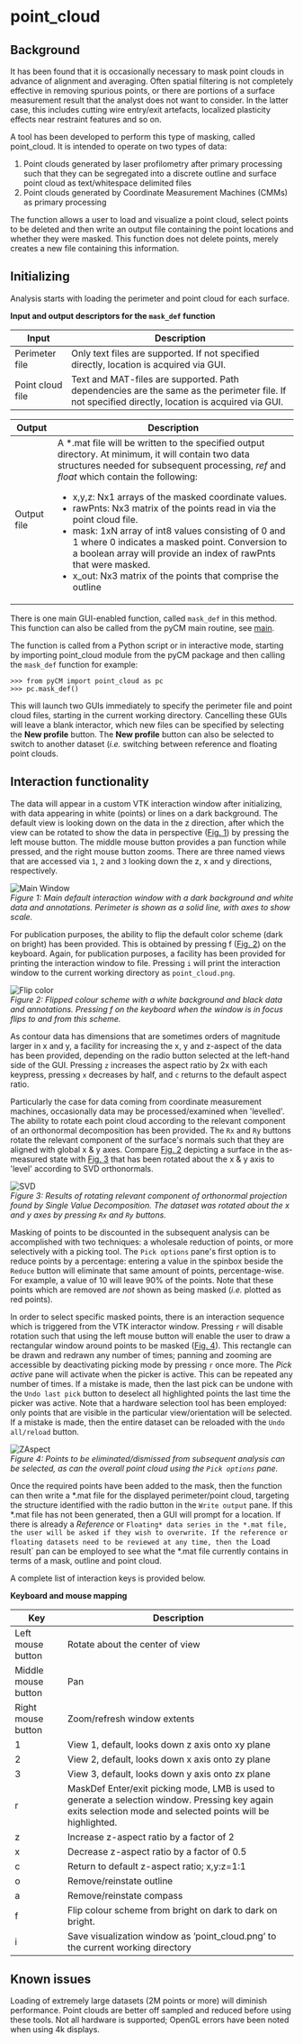 # point_cloud

## Background
It has been found that it is occasionally necessary to mask point clouds in advance of alignment and averaging. Often spatial filtering is not completely effective in removing spurious points, or there are portions of a surface measurement result that the analyst does not want to consider. In the latter case, this includes cutting wire entry/exit artefacts, localized plasticity effects near restraint features and so on.

A tool has been developed to perform this type of masking, called point_cloud. It is intended to operate on two types of data:

1. Point clouds generated by laser profilometry after primary processing such that they can be segregated into a discrete outline and surface point cloud as text/whitespace delimited files
2. Point clouds generated by Coordinate Measurement Machines (CMMs) as primary processing

The function allows a user to load and visualize a point cloud, select points to be deleted and then write an output file containing the point locations and whether they were masked. This function does not delete points, merely creates a new file containing this information.

## Initializing
Analysis starts with loading the perimeter and point cloud for each surface.

**Input and output descriptors for the `mask_def` function**

Input | Description
---  |---
Perimeter file |	Only text files are supported. If not specified directly, location is acquired via GUI.
Point cloud file |	Text and MAT-files are supported. Path dependencies are the same as the perimeter file. If not specified directly, location is acquired via GUI.

Output | Description
---  |---
Output file	| A *.mat file will be written to the specified output directory. At minimum, it will contain two data structures needed for subsequent processing, *ref* and *float* which contain the following:<ul><li>x,y,z: Nx1 arrays of the masked coordinate values.</li><li>rawPnts: Nx3 matrix of the points read in via the point cloud file.</li><li>mask: 1xN array of int8 values consisting of 0 and 1 where 0 indicates a masked point. Conversion to a boolean array will provide an index of rawPnts that were masked.</li><li>x_out: Nx3 matrix of the points that comprise the outline</li></ul> 

There is one main GUI-enabled function, called `mask_def` in this method. This function can also be called from the pyCM main routine, see [main](mainREADME.md).

The function is called from a Python script or in interactive mode, starting by importing point_cloud module from the pyCM package and then calling the `mask_def` function for example: 
~~~
>>> from pyCM import point_cloud as pc
>>> pc.mask_def()
~~~
This will launch two GUIs immediately to specify the perimeter file and point cloud files, starting in the  current working directory. Cancelling these GUIs will leave a blank interactor, which new files can be specified by selecting the **New profile** button. The **New profile** button can also be selected to switch to another dataset (*i.e.* switching between reference and floating point clouds. 

##  Interaction functionality
The data will appear in a custom VTK interaction window after initializing, with data appearing in white (points) or lines on a dark background. The default view is looking down on the data in the z direction, after which the view can be rotated to show the data in perspective ([Fig. 1](#fig1)) by pressing the left mouse button. The middle mouse button provides a pan function while pressed, and the right mouse button zooms. There are three named views that are accessed via `1`, `2` and `3` looking down the z, x and y directions, respectively. 

<span>![<span>Main Window</span>](images/PointCloud_m.png)</span>  
*<a name="fig1"></a> Figure 1: Main default interaction window with a dark background and white data and annotations. Perimeter is shown as a solid line, with axes to show scale.*

For publication purposes, the ability to flip the default color scheme (dark on bright) has been provided. This is obtained by pressing f ([Fig. 2](#fig2)) on the keyboard. Again, for publication purposes, a facility has been provided for printing the interaction window to file. Pressing `i` will print the interaction window to the current working directory as `point_cloud.png`.

<span>![<span>Flip color</span>](images/PointCloud_f.png)</span>  
*<a name="fig2"></a> Figure 2: Flipped colour scheme with a white background and black data and annotations. Pressing f on the keyboard when the window is in focus flips to and from this scheme.*

As contour data has dimensions that are sometimes orders of magnitude larger in x and y, a facility for increasing the x, y and z-aspect of the data has been provided, depending on the radio button selected at the left-hand side of the GUI. Pressing `z` increases the aspect ratio by 2x with each keypress, pressing `x` decreases by half, and `c` returns to the default aspect ratio.

Particularly the case for data coming from coordinate measurement machines, occasionally data may be processed/examined when 'levelled'. The ability to rotate each point cloud according to the relevant component of an orthonormal decomposition has been provided. The `Rx` and `Ry` buttons rotate the relevant component of the surface's normals such that they are aligned with global x & y axes. Compare [Fig. 2](#fig2) depicting a surface in the as-measured state with [Fig. 3](#fig3) that has been rotated about the x & y axis to 'level' according to SVD orthonormals.

<span>![<span>SVD</span>](images/PointCloud_svd.png)</span>  
*<a name="fig3"></a> Figure 3: Results of rotating relevant component of orthonormal projection found by Single Value Decomposition. The dataset was rotated about the x and y axes by pressing `Rx` and `Ry` buttons.*

Masking of points to be discounted in the subsequent analysis can be accomplished with two techniques: a wholesale reduction of points, or more selectively with a picking tool. The `Pick options` pane's first option is to reduce points by a percentage: entering a value in the spinbox beside the `Reduce` button will eliminate that same amount of points, percentage-wise. For example, a value of 10 will leave 90% of the points. Note that these points which are removed are *not* shown as being masked (*i.e.* plotted as red points).

In order to select specific masked points, there is an interaction sequence which is triggered from the VTK interactor window. Pressing `r` will disable rotation such that using the left mouse button will enable the user to draw a rectangular window around points to be masked ([Fig. 4](#fig4)). This rectangle can be drawn and redrawn any number of times; panning and zooming are accessible by deactivating picking mode by pressing `r` once more. The *Pick active* pane will activate when the picker is active. This can be repeated any number of times. If a mistake is made, then the last pick can be undone with the `Undo last pick` button to deselect all highlighted points the last time the picker was active. Note that a hardware selection tool has been employed: only points that are visible in the particular view/orientation will be selected. If a mistake is made, then the entire dataset can be reloaded with the `Undo all/reload` button.

<span>![<span>ZAspect</span>](images/PointCloud_u.png)</span>  
*<a name="fig4"></a> Figure 4: Points to be eliminated/dismissed from subsequent analysis can be selected, as can the overall point cloud using the `Pick options` pane.*

Once the required points have been added to the mask, then the function can then write a *.mat file for the displayed perimeter/point cloud, targeting the structure identified with the radio button in the `Write output` pane. If this *.mat file has not been generated, then a GUI will prompt for a location. If there is already a *Reference* or `Floating* data series in the *.mat file, the user will be asked if they wish to overwrite. If the reference or floating datasets need to be reviewed at any time, then the `Load result` pan can be employed to see what the *.mat file currently contains in terms of a mask, outline and point cloud.


A complete list of interaction keys is provided below. 

**Keyboard and mouse mapping**

Key | Description
---  |---
Left mouse button 	|Rotate about the center of view
Middle mouse button 	|Pan
Right mouse button 	|Zoom/refresh window extents
1 	|View 1, default, looks down z axis onto xy plane
2 	|View 2, default, looks down x axis onto zy plane
3 	|View 3, default, looks down y axis onto zx plane
r 	|MaskDef Enter/exit picking mode, LMB is used to generate a selection window. Pressing key again exits selection mode and selected points will be highlighted.
z 	|Increase z-aspect ratio by a factor of 2
x 	|Decrease z-aspect ratio by a factor of 0.5
c 	|Return to default z-aspect ratio; x,y:z=1:1
o |Remove/reinstate outline
a 	|Remove/reinstate compass
f 	|Flip colour scheme from bright on dark to dark on bright.
i 	|Save visualization window as ’point_cloud.png’ to the current working directory

## Known issues

Loading of extremely large datasets (2M points or more) will diminish performance. Point clouds are better off sampled and reduced before using these tools. Not all hardware is supported; OpenGL errors have been noted when using 4k displays.